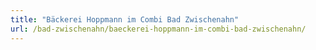 ```yaml
---
title: "Bäckerei Hoppmann im Combi Bad Zwischenahn"
url: /bad-zwischenahn/baeckerei-hoppmann-im-combi-bad-zwischenahn/
---
```

